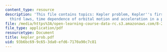 ```yaml
---
content_type: resource
description: 'This file contains topics: Kepler problem, Kepler''s first, second and
  third laws, time dependence of orbital motion and acceleration in a plane.'
file: /media/https%3A/open-learning-course-data-rc.s3.amazonaws.com/8-282j-introduction-to-astronomy-spring-2006/93b6bc699c653da0efd67170a90c7c81_kepler_prob.pdf
file_type: application/pdf
resourcetype: Document
title: kepler_prob.pdf
uid: 93b6bc69-9c65-3da0-efd6-7170a90c7c81
---
```

